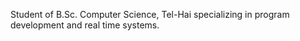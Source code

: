 Student of B.Sc. Computer Science, Tel-Hai specializing in program development and real time systems. 
